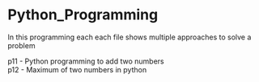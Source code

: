 # Python_Programming

In this programming each each file shows multiple approaches to solve a problem

p11 - Python programming to add two numbers <br />
p12 - Maximum of two numbers in python <br />
